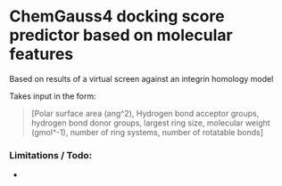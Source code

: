 # ChemGauss4 docking score predictor based on molecular features
Based on results of a virtual screen against an integrin homology model

Takes input in the form: 

> [Polar surface area (ang^2), Hydrogen bond acceptor groups, hydrogen bond donor groups, largest ring size, molecular weight (gmol^-1), number of ring systems, number of rotatable bonds]

### Limitations / Todo:
- 
